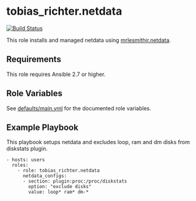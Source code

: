 # tobias_richter.netdata

[![Build Status](https://travis-ci.org/tobias-richter/ansible-netdata.svg?branch=master)](https://travis-ci.org/tobias-richter/ansible-netdata)

This role installs and managed netdata using [mrlesmithjr.netdata](https://galaxy.ansible.com/mrlesmithjr/netdata).

## Requirements

This role requires Ansible 2.7 or higher.

## Role Variables

See [defaults/main.yml](defaults/main.yml) for the documented role variables.

## Example Playbook

This playbook setups netdata and excludes loop, ram and dm disks from diskstats plugin.

    - hosts: users
	  roles:
	    - role: tobias_richter.netdata
          netdata_configs:
          - section: plugin:proc:/proc/diskstats
            option: "exclude disks"
            value: loop* ram* dm-* 
